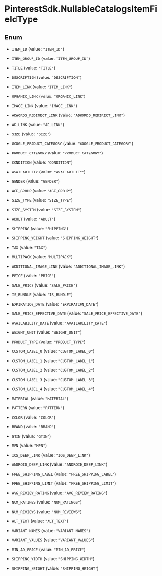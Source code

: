 # PinterestSdk.NullableCatalogsItemFieldType

## Enum


* `ITEM_ID` (value: `"ITEM_ID"`)

* `ITEM_GROUP_ID` (value: `"ITEM_GROUP_ID"`)

* `TITLE` (value: `"TITLE"`)

* `DESCRIPTION` (value: `"DESCRIPTION"`)

* `ITEM_LINK` (value: `"ITEM_LINK"`)

* `ORGANIC_LINK` (value: `"ORGANIC_LINK"`)

* `IMAGE_LINK` (value: `"IMAGE_LINK"`)

* `ADWORDS_REDIRECT_LINK` (value: `"ADWORDS_REDIRECT_LINK"`)

* `AD_LINK` (value: `"AD_LINK"`)

* `SIZE` (value: `"SIZE"`)

* `GOOGLE_PRODUCT_CATEGORY` (value: `"GOOGLE_PRODUCT_CATEGORY"`)

* `PRODUCT_CATEGORY` (value: `"PRODUCT_CATEGORY"`)

* `CONDITION` (value: `"CONDITION"`)

* `AVAILABILITY` (value: `"AVAILABILITY"`)

* `GENDER` (value: `"GENDER"`)

* `AGE_GROUP` (value: `"AGE_GROUP"`)

* `SIZE_TYPE` (value: `"SIZE_TYPE"`)

* `SIZE_SYSTEM` (value: `"SIZE_SYSTEM"`)

* `ADULT` (value: `"ADULT"`)

* `SHIPPING` (value: `"SHIPPING"`)

* `SHIPPING_WEIGHT` (value: `"SHIPPING_WEIGHT"`)

* `TAX` (value: `"TAX"`)

* `MULTIPACK` (value: `"MULTIPACK"`)

* `ADDITIONAL_IMAGE_LINK` (value: `"ADDITIONAL_IMAGE_LINK"`)

* `PRICE` (value: `"PRICE"`)

* `SALE_PRICE` (value: `"SALE_PRICE"`)

* `IS_BUNDLE` (value: `"IS_BUNDLE"`)

* `EXPIRATION_DATE` (value: `"EXPIRATION_DATE"`)

* `SALE_PRICE_EFFECTIVE_DATE` (value: `"SALE_PRICE_EFFECTIVE_DATE"`)

* `AVAILABILITY_DATE` (value: `"AVAILABILITY_DATE"`)

* `WEIGHT_UNIT` (value: `"WEIGHT_UNIT"`)

* `PRODUCT_TYPE` (value: `"PRODUCT_TYPE"`)

* `CUSTOM_LABEL_0` (value: `"CUSTOM_LABEL_0"`)

* `CUSTOM_LABEL_1` (value: `"CUSTOM_LABEL_1"`)

* `CUSTOM_LABEL_2` (value: `"CUSTOM_LABEL_2"`)

* `CUSTOM_LABEL_3` (value: `"CUSTOM_LABEL_3"`)

* `CUSTOM_LABEL_4` (value: `"CUSTOM_LABEL_4"`)

* `MATERIAL` (value: `"MATERIAL"`)

* `PATTERN` (value: `"PATTERN"`)

* `COLOR` (value: `"COLOR"`)

* `BRAND` (value: `"BRAND"`)

* `GTIN` (value: `"GTIN"`)

* `MPN` (value: `"MPN"`)

* `IOS_DEEP_LINK` (value: `"IOS_DEEP_LINK"`)

* `ANDROID_DEEP_LINK` (value: `"ANDROID_DEEP_LINK"`)

* `FREE_SHIPPING_LABEL` (value: `"FREE_SHIPPING_LABEL"`)

* `FREE_SHIPPING_LIMIT` (value: `"FREE_SHIPPING_LIMIT"`)

* `AVG_REVIEW_RATING` (value: `"AVG_REVIEW_RATING"`)

* `NUM_RATINGS` (value: `"NUM_RATINGS"`)

* `NUM_REVIEWS` (value: `"NUM_REVIEWS"`)

* `ALT_TEXT` (value: `"ALT_TEXT"`)

* `VARIANT_NAMES` (value: `"VARIANT_NAMES"`)

* `VARIANT_VALUES` (value: `"VARIANT_VALUES"`)

* `MIN_AD_PRICE` (value: `"MIN_AD_PRICE"`)

* `SHIPPING_WIDTH` (value: `"SHIPPING_WIDTH"`)

* `SHIPPING_HEIGHT` (value: `"SHIPPING_HEIGHT"`)


